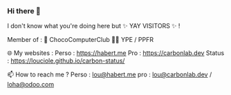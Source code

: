### Hi there 👋

I don't know what you're doing here but ✨ YAY VISITORS ✨ !

Member of :
🍫 ChocoComputerClub
🏴‍☠️ YPE / PPFR

🌐 My websites :
Perso : https://habert.me
Pro : https://carbonlab.dev
Status : https://louciole.github.io/carbon-status/

📫 How to reach me ?
Perso : lou@habert.me
pro : lou@carbonlab.dev / loha@odoo.com

<!--
**Louciole/louciole** is a ✨ _special_ ✨ repository because its `README.md` (this file) appears on your GitHub profile.

Here are some ideas to get you started:

- 🔭 I’m currently working on ...
- 🌱 I’m currently learning ...
- 👯 I’m looking to collaborate on ...
- 🤔 I’m looking for help with ...
- 💬 Ask me about ...
- 📫 How to reach me: ...
- 😄 Pronouns: ...
- ⚡ Fun fact: ...
-->
